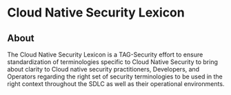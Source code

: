 # Cloud Native Security Lexicon

## About

The Cloud Native Security Lexicon is a TAG-Security effort to ensure standardization of terminologies specific to Cloud Native Security to bring about clarity to Cloud native security practitioners, Developers, and Operators regarding the right set of security terminologies to be used in the right context throughout the SDLC as well as their operational environments.
